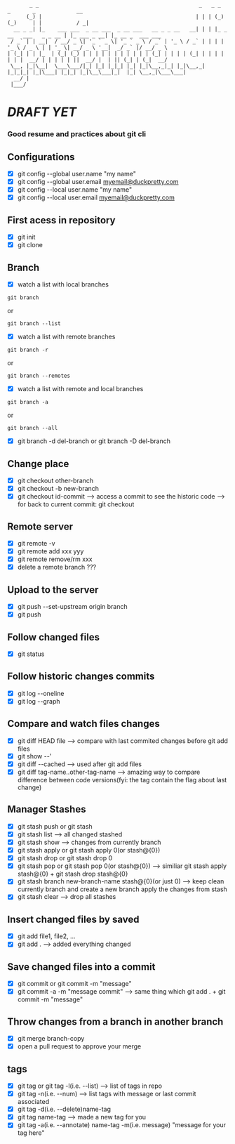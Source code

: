 
```
       _ _                                                   _   _ _              _       _             __               
      (_) |                                                 | | | (_)            (_)     | |           / _|              
  __ _ _| |_    ___ ___  _ __ ___  _ __ ___   __ _ _ __   __| | | |_ _ __   ___   _ _ __ | |_ ___ _ __| |_ __ _  ___ ___ 
 / _` | | __|  / __/ _ \| '_ ` _ \| '_ ` _ \ / _` | '_ \ / _` | | | | '_ \ / _ \ | | '_ \| __/ _ \ '__|  _/ _` |/ __/ _ \
| (_| | | |_  | (_| (_) | | | | | | | | | | | (_| | | | | (_| | | | | | | |  __/ | | | | | ||  __/ |  | || (_| | (_|  __/
 \__, |_|\__|  \___\___/|_| |_| |_|_| |_| |_|\__,_|_| |_|\__,_| |_|_|_| |_|\___| |_|_| |_|\__\___|_|  |_| \__,_|\___\___|
  __/ |                                                                                                                  
 |___/  
```

# *DRAFT YET*


### Good resume and practices about git cli

## Configurations
- [x] git config --global user.name "my name"
- [x] git config --global user.email myemail@duckpretty.com
- [x] git config --local user.name "my name"
- [x] git config --local user.email myemail@duckpretty.com

## First acess in repository
- [x] git init 
- [x] git clone

## Branch

- [x] watch a list with local branches
```
git branch
```
or
````
git branch --list
````
- [x] watch a list with remote branches
```
git branch -r
```
or
```
git branch --remotes
```
- [x] watch a list with remote and local branches
````
git branch -a
````
or
````
git branch --all
````
- [x] git branch -d del-branch or git branch -D del-branch

## Change place
- [x] git checkout other-branch 
- [x] git checkout -b new-branch
- [x] git checkout id-commit --> access a commit to see the historic code --> for back to current commit: git checkout <branch-name>

## Remote server
- [x] git remote -v
- [x] git remote add xxx yyy
- [x] git remote remove/rm xxx
- [x] delete a remote branch ??? 

## Upload to the server
- [x] git push --set-upstream origin branch
- [x] git push

## Follow changed files
- [x] git status

## Follow historic changes commits
- [x] git log --oneline
- [x] git log --graph

## Compare and watch files changes 
- [x] git diff HEAD file --> compare with last commited changes before git add files
- [x] git show --' 
- [x] git diff --cached --> used after git add files
- [x] git diff tag-name..other-tag-name --> amazing way to compare difference between code versions(fyi: the tag contain the flag about last change)

## Manager Stashes
- [x] git stash push or git stash
- [x] git stash list --> all changed stashed
- [x] git stash show --> changes from currently branch
- [x] git stash apply  or git stash apply 0(or stash@{0})
- [x] git stash drop  or git stash drop 0
- [x] git stash pop or git stash pop 0(or stash@{0}) --> similiar git stash apply stash@{0} + git stash drop stash@{0} 
- [x] git stash branch new-branch-name stash@{0}(or just 0) --> keep clean currently branch and create a new branch apply the changes from stash
- [x] git stash clear --> drop all stashes

## Insert changed files by saved 
- [x] git add file1, file2, ...
- [x] git add . --> added everything changed

## Save changed files into a commit
- [x] git commit or git commit -m "message"
- [x] git commit -a -m "message commit" --> same thing which git add . + git commit -m "message"

## Throw changes from a branch in another branch
- [x] git merge branch-copy 
- [x] open a pull request to approve your merge

## tags
- [x] git tag or git tag -l(i.e. --list) --> list of tags in repo
- [x] git tag -n(i.e. --num) --> list tags with message or last commit associated
- [x] git tag -d(i.e. --delete)name-tag
- [x] git tag name-tag --> made a new tag for you
- [x] git tag -a(i.e. --annotate) name-tag -m(i.e. message) "message for your tag here"

